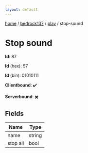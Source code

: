 ```yaml
---
layout: default
---
```


[home](/)  /  [bedrock137](/protocol/bedrock137)  /  [play](/protocol/bedrock137/play)  /  stop-sound

# Stop sound

**Id**: 87

**Id** (hex): 57

**Id** (bin): 01010111

**Clientbound**: ✔️

**Serverbound**: ✖️

## Fields

Name | Type
---|---
name | string
stop all | bool
